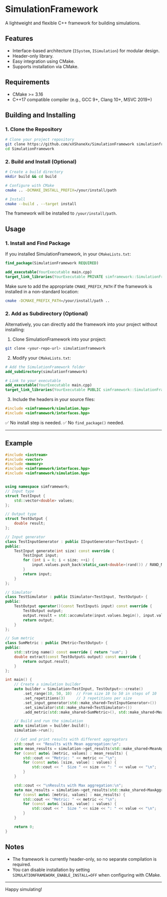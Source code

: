 # SimulationFramework

A lightweight and flexible C++ framework for building simulations.

## Features

* Interface-based architecture (`ISystem`, `ISimulation`) for modular design.
* Header-only library.
* Easy integration using CMake.
* Supports installation via CMake.

## Requirements

* CMake >= 3.16
* C++17 compatible compiler (e.g., GCC 9+, Clang 10+, MSVC 2019+)

## Building and Installing

### 1. Clone the Repository

```bash
# Clone your project repository
git clone https://github.com/xXShaneXx/SimulationFramework simulationframework
cd SimulationFramework
```

### 2. Build and Install (Optional)

```bash
# Create a build directory
mkdir build && cd build

# Configure with CMake
cmake .. -DCMAKE_INSTALL_PREFIX=/your/install/path

# Install
cmake --build . --target install
```

The framework will be installed to `/your/install/path`.

## Usage

### 1. Install and Find Package

If you installed SimulationFramework, in your `CMakeLists.txt`:

```cmake
find_package(SimulationFramework REQUIRED)

add_executable(YourExecutable main.cpp)
target_link_libraries(YourExecutable PRIVATE simframework::SimulationFramework)
```

Make sure to add the appropriate `CMAKE_PREFIX_PATH` if the framework is installed in a non-standard location:

```bash
cmake -DCMAKE_PREFIX_PATH=/your/install/path ..
```

### 2. Add as Subdirectory (Optional)

Alternatively, you can directly add the framework into your project without installing:

1. Clone SimulationFramework into your project:

```bash
git clone <your-repo-url> simulationframework
```

2. Modify your `CMakeLists.txt`:

```cmake
# Add the SimulationFramework folder
add_subdirectory(simulationframework)

# Link to your executable
add_executable(YourExecutable main.cpp)
target_link_libraries(YourExecutable PUBLIC simframework::SimulationFramework)
```

3. Include the headers in your source files:

```cpp
#include <simframework/simulation.hpp>
#include <simframework/interfaces.hpp>
```

✅ No install step is needed.
✅ No `find_package()` needed.

---

## Example

```cpp
#include <iostream>
#include <vector>
#include <memory>
#include <simframework/interfaces.hpp>
#include <simframework/simulation.hpp>


using namespace simframework;
// Input type
struct TestInput {
    std::vector<double> values;
};

// Output type
struct TestOutput {
    double result;
};

// Input generator
class TestInputGenerator : public IInputGenerator<TestInput> {
public:
    TestInput generate(int size) const override {
        TestInput input;
        for (int i = 0; i < size; ++i) {
            input.values.push_back(static_cast<double>(rand()) / RAND_MAX);
        }
        return input;
    }
};

// Simulator
class TestSimulator : public ISimulator<TestInput, TestOutput> {
public:
    TestOutput operator()(const TestInput& input) const override {
        TestOutput output;
        output.result = std::accumulate(input.values.begin(), input.values.end(), 0.0);
        return output;
    }
};

// Sum metric
class SumMetric : public IMetric<TestOutput> {
public:
    std::string name() const override { return "sum"; }
    double extract(const TestOutput& output) const override {
        return output.result;
    }
};

int main() {
    // Create a simulation builder
    auto builder = Simulation<TestInput, TestOutput>::create()
        .set_range(10, 50, 10)  // From size 10 to 50 in steps of 10
        .set_repetitions(3)     // 3 repetitions per size
        .set_input_generator(std::make_shared<TestInputGenerator>())
        .set_simulator(std::make_shared<TestSimulator>())
        .add_metric(std::make_shared<SumMetric>(), std::make_shared<MeanAggregator>());

    // Build and run the simulation
    auto simulation = builder.build();
    simulation->run();

    // Get and print results with different aggregators
    std::cout << "Results with Mean aggregation:\n";
    auto mean_results = simulation->get_results(std::make_shared<MeanAggregator>());
    for (const auto& [metric, values] : mean_results) {
        std::cout << "Metric: " << metric << "\n";
        for (const auto& [size, value] : values) {
            std::cout << "  Size " << size << ": " << value << "\n";
        }
    }

    std::cout << "\nResults with Max aggregation:\n";
    auto max_results = simulation->get_results(std::make_shared<MaxAggregator>());
    for (const auto& [metric, values] : max_results) {
        std::cout << "Metric: " << metric << "\n";
        for (const auto& [size, value] : values) {
            std::cout << "  Size " << size << ": " << value << "\n";
        }
    }

    return 0;
}
```

## Notes

* The framework is currently header-only, so no separate compilation is required.
* You can disable installation by setting `SIMULATIONFRAMEWORK_ENABLE_INSTALL=OFF` when configuring with CMake.

---

Happy simulating!

